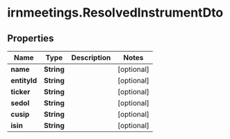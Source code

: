 # irnmeetings.ResolvedInstrumentDto

## Properties

Name | Type | Description | Notes
------------ | ------------- | ------------- | -------------
**name** | **String** |  | [optional] 
**entityId** | **String** |  | [optional] 
**ticker** | **String** |  | [optional] 
**sedol** | **String** |  | [optional] 
**cusip** | **String** |  | [optional] 
**isin** | **String** |  | [optional] 


